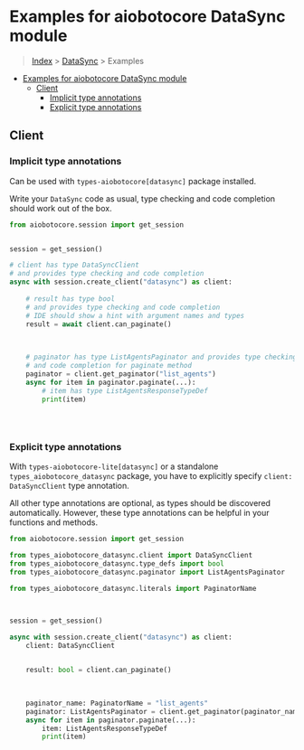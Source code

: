<a id="examples-for-aiobotocore-datasync-module"></a>

# Examples for aiobotocore DataSync module

> [Index](../README.md) > [DataSync](./README.md) > Examples

- [Examples for aiobotocore DataSync module](#examples-for-aiobotocore-datasync-module)
  - [Client](#client)
    - [Implicit type annotations](#implicit-type-annotations)
    - [Explicit type annotations](#explicit-type-annotations)

<a id="client"></a>

## Client

<a id="implicit-type-annotations"></a>

### Implicit type annotations

Can be used with `types-aiobotocore[datasync]` package installed.

Write your `DataSync` code as usual, type checking and code completion should
work out of the box.

```python
from aiobotocore.session import get_session


session = get_session()

# client has type DataSyncClient
# and provides type checking and code completion
async with session.create_client("datasync") as client:
    
    # result has type bool
    # and provides type checking and code completion
    # IDE should show a hint with argument names and types
    result = await client.can_paginate()
    

    
    # paginator has type ListAgentsPaginator and provides type checking
    # and code completion for paginate method
    paginator = client.get_paginator("list_agents")
    async for item in paginator.paginate(...):
        # item has type ListAgentsResponseTypeDef
        print(item)
    

    
```

<a id="explicit-type-annotations"></a>

### Explicit type annotations

With `types-aiobotocore-lite[datasync]` or a standalone
`types_aiobotocore_datasync` package, you have to explicitly specify
`client: DataSyncClient` type annotation.

All other type annotations are optional, as types should be discovered
automatically. However, these type annotations can be helpful in your functions
and methods.

```python
from aiobotocore.session import get_session

from types_aiobotocore_datasync.client import DataSyncClient
from types_aiobotocore_datasync.type_defs import bool
from types_aiobotocore_datasync.paginator import ListAgentsPaginator

from types_aiobotocore_datasync.literals import PaginatorName



session = get_session()

async with session.create_client("datasync") as client:
    client: DataSyncClient

    
    result: bool = client.can_paginate()
    

    
    paginator_name: PaginatorName = "list_agents"
    paginator: ListAgentsPaginator = client.get_paginator(paginator_name)
    async for item in paginator.paginate(...):
        item: ListAgentsResponseTypeDef
        print(item)
    

    
```
